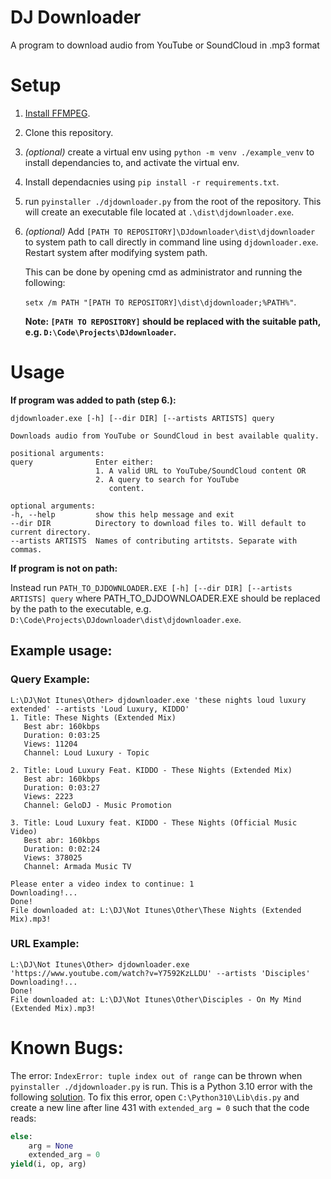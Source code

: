 # DJ Downloader

A program to download audio from YouTube or SoundCloud in .mp3 format

# Setup

1. [Install FFMPEG](https://www.geeksforgeeks.org/how-to-install-ffmpeg-on-windows/).
2. Clone this repository.
3. *(optional)* create a virtual env using `python -m venv ./example_venv` to install dependancies to, and activate the virtual env.
4. Install dependacnies using `pip install -r requirements.txt`.
5. run `pyinstaller ./djdownloader.py` from the root of the repository. This will create an executable file located at `.\dist\djdownloader.exe`.
6. *(optional)* Add `[PATH TO REPOSITORY]\DJdownloader\dist\djdownloader` to system path to call directly in command line using `djdownloader.exe`. Restart system after modifying system path.

    This can be done by opening cmd as administrator and running the following: 
    
    `setx /m PATH "[PATH TO REPOSITORY]\dist\djdownloader;%PATH%"`.

    **Note: `[PATH TO REPOSITORY]` should be replaced with the suitable path, e.g. `D:\Code\Projects\DJdownloader`.**

# Usage
**If program was added to path (step 6.):**
```
djdownloader.exe [-h] [--dir DIR] [--artists ARTISTS] query

Downloads audio from YouTube or SoundCloud in best available quality.

positional arguments:
query              Enter either: 
                   1. A valid URL to YouTube/SoundCloud content OR 
                   2. A query to search for YouTube
                      content.

optional arguments:
-h, --help         show this help message and exit
--dir DIR          Directory to download files to. Will default to current directory.
--artists ARTISTS  Names of contributing artitsts. Separate with commas.
```

**If program is not on path:**

Instead run `PATH_TO_DJDOWNLOADER.EXE [-h] [--dir DIR] [--artists ARTISTS] query` 
where PATH_TO_DJDOWNLOADER.EXE should be replaced by the path to the executable, e.g. `D:\Code\Projects\DJdownloader\dist\djdownloader.exe`.

## Example usage:
### Query Example:

```
L:\DJ\Not Itunes\Other> djdownloader.exe 'these nights loud luxury extended' --artists 'Loud Luxury, KIDDO'
1. Title: These Nights (Extended Mix)
   Best abr: 160kbps
   Duration: 0:03:25
   Views: 11204
   Channel: Loud Luxury - Topic

2. Title: Loud Luxury Feat. KIDDO - These Nights (Extended Mix)
   Best abr: 160kbps
   Duration: 0:03:27
   Views: 2223
   Channel: GeloDJ - Music Promotion

3. Title: Loud Luxury feat. KIDDO - These Nights (Official Music Video)
   Best abr: 160kbps
   Duration: 0:02:24
   Views: 378025
   Channel: Armada Music TV

Please enter a video index to continue: 1
Downloading!...
Done!
File downloaded at: L:\DJ\Not Itunes\Other\These Nights (Extended Mix).mp3!
```

### URL Example:
```
L:\DJ\Not Itunes\Other> djdownloader.exe 'https://www.youtube.com/watch?v=Y7592KzLLDU' --artists 'Disciples'
Downloading!...
Done!
File downloaded at: L:\DJ\Not Itunes\Other\Disciples - On My Mind (Extended Mix).mp3!
```

# Known Bugs:
The error: `IndexError: tuple index out of range` can be thrown when `pyinstaller ./djdownloader.py` is run. This is a Python 3.10 error with the following [solution](https://www.example.com).
To fix this error, open `C:\Python310\Lib\dis.py` and create a new line after line 431 with `extended_arg = 0` such that the code reads:

```py
else:
    arg = None
    extended_arg = 0
yield(i, op, arg)
```